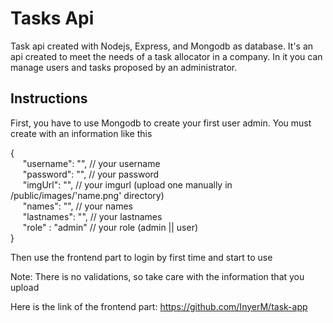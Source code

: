 # Tasks Api

Task api created with Nodejs, Express, and Mongodb as database. It's an api created to meet the needs of a task allocator in a company. In it you can manage users and tasks proposed by an administrator.

## Instructions

First, you have to use Mongodb to create your first user admin. You must create with an information like this

{<br>
&nbsp;&nbsp;&nbsp;&nbsp;&nbsp;"username": "",  // your username<br>
&nbsp;&nbsp;&nbsp;&nbsp;&nbsp;"password": "",  // your password<br>
&nbsp;&nbsp;&nbsp;&nbsp;&nbsp;"imgUrl": "",    // your imgurl (upload one manually in /public/images/'name.png' directory)<br>
&nbsp;&nbsp;&nbsp;&nbsp;&nbsp;"names": "",     // your names<br>
&nbsp;&nbsp;&nbsp;&nbsp;&nbsp;"lastnames": "", // your lastnames<br>
&nbsp;&nbsp;&nbsp;&nbsp;&nbsp;"role" : "admin" // your role (admin || user)<br>
}<br>

Then use the frontend part to login by first time and start to use

Note: There is no validations, so take care with the information that you upload

Here is the link of the frontend part: https://github.com/InyerM/task-app



